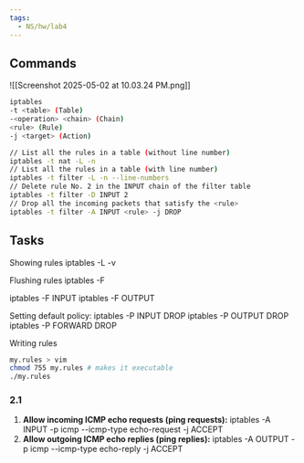 ```yaml
---
tags:
  - NS/hw/lab4
---
```

## Commands

![[Screenshot 2025-05-02 at 10.03.24 PM.png]]

```bash
iptables 
-t <table> (Table)
-<operation> <chain> (Chain)
<rule> (Rule)
-j <target> (Action)
```

```bash
// List all the rules in a table (without line number)
iptables -t nat -L -n
// List all the rules in a table (with line number)
iptables -t filter -L -n --line-numbers
// Delete rule No. 2 in the INPUT chain of the filter table
iptables -t filter -D INPUT 2
// Drop all the incoming packets that satisfy the <rule>
iptables -t filter -A INPUT <rule> -j DROP
```
## Tasks
Showing rules
iptables -L -v

Flushing rules
iptables -F

iptables -F INPUT
iptables -F OUTPUT

Setting default policy:
iptables -P INPUT DROP
iptables -P OUTPUT DROP
iptables -P FORWARD DROP

Writing rules

``` bash
my.rules > vim
chmod 755 my.rules # makes it executable
./my.rules
```

### 2.1
1. **Allow incoming ICMP echo requests (ping requests):**
iptables -A INPUT -p icmp --icmp-type echo-request -j ACCEPT
 2. **Allow outgoing ICMP echo replies (ping replies):**
iptables -A OUTPUT -p icmp --icmp-type echo-reply -j ACCEPT

